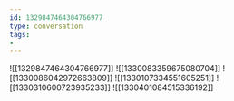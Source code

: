 ```yaml
---
id: 1329847464304766977
type: conversation
tags:
- 
---
```

![[1329847464304766977]]
![[1330083359675080704]]
![[1330086042972663809]]
![[1330107334551605251]]
![[1330310600723935233]]
![[1330401084515336192]]


